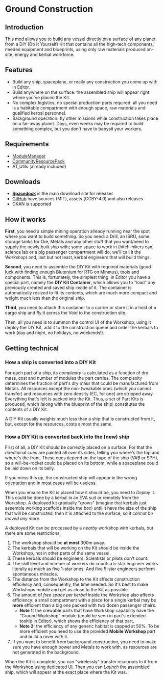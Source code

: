 # Ground Construction

## Introduction

This mod allows you to build any vessel directly on a surface of any planet from a DIY (Do It Yourself) Kit that contains all the high-tech components, needed equipment and blueprints, using only raw materials produced on-site, energy and kerbal workforce.

## Features

* Build any ship, spaceplane, or really any construction you come up with in Editor.
* Build anywhere on the surface: the assembled ship will appear right where you've placed the Kit.
* No complex logistics, no special production parts required: all you need is a habitable compartment with enough space, raw materials and qualified kerbal personnel.
* Background operation: fly other missions while construction takes place on a far-away planet. Days, even weeks may be required to build something complex, but you don't have to babysit your workers.

## Requirements

* [ModuleManager](http://forum.kerbalspaceprogram.com/index.php?/topic/50533-121)
* [CommunityResourcePack](http://forum.kerbalspaceprogram.com/index.php?/topic/83007-12)
* AT_Utils (already included)

## Downloads

* [**Spacedock**]() is the main download site for releases
* [GitHub](https://github.com/allista/GroundConstruction) have sources (MIT), assets (CCBY-4.0) and also releases
* CKAN is supported

## How it works

**First**, you need a simple mining operation already running near the spot where you want to build something. So you need: a Drill, an ISRU, some storage tanks for Ore, Metals and any other stuff that you want/need to supply the newly built ship with; some space to work in (hitch-hikers can, science lab or a big passenger compartment will do; we'll call it the *Workshop*) and, last but not least, kerbal engineers that will build things.

**Second**, you need to assemble the DIY Kit with required materials (good luck with finding enough Blutonium for RTG on Minmus), tools and components. This is, fortunately, the simplest thing: in Editor you have a special part, namely the **DIY Kit Container**, which allows you to "load" any previously created and saved ship inside of it. The container is automatically resized to fit its contents, which are much more compact and weight much less than the original ship.

**Third**, you need to attach this container to a carrier or store it in a hold of a cargo ship and fly it across the Void to the construction site.

Then, all you need is to summon the control UI of the Workshop, using it deploy the DIY Kit, add it to the construction queue and order the kerbals to work (day and night, no holidays, no weekends!).

## Getting technical

### How a ship is converted into a DIY Kit

For each part of a ship, its *complexity* is calculated as a function of dry mass, cost and number of modules the part carries. The complexity determines the fraction of part's dry mass that could be manufactured from Metals. All resources except the non-tweakable ones (which you cannot transfer) and resources with zero density (EC, for one) are stripped away. Everything that's left is packed into the Kit. Thus, a set of Part Kits is produced, which (along with the blueprint of the ship) constitutes the contents of a DIY Kit.

A DIY Kit usually weights much less than a ship that is constructed from it, but, except for the resources, costs almost the same.

### How a DIY Kit is converted back into the (new) ship

First of all, a DIY Kit should be correctly placed on a surface. For that the directional cues are painted all over its sides, telling you where's the top and where's the front. These cues depend on the type of the ship (VAB or SPH), so a will-be-rocket could be placed on its bottom, while a spaceplane could be laid down on its belly.

If you mess this up, the constructed ship will appear in the wrong orientation and in most cases will be useless.

When you ensure the Kit is placed how it should be, you need to *Deploy* it. This could be done by a kerbal in an EVA suit or remotely from the Workshop. A deployed kit gradually "grows" (imagine that kerbals just assemble working scaffolds inside the box) until it have the size of the ship that will be constructed; then it is attached to the surface, so *it cannot be moved any more*.

A deployed Kit can be processed by a *nearby* workshop with kerbals, but there are some restrictions:

1. The workshop should be **at most** 300m away.
2. The kerbals that will be working on the Kit should be inside the Workshop, not in other parts of the same vessel.
3. These kerbals should be engineers. Scientists or pilots don't count.
4. The skill level and number of workers do count: a 5-star engineer works literally as much as five 1-star ones. And five 5-star engineers perform spontaneous miracles.
4. The distance from the Workshop to the Kit affects construction efficiency and, consequently, the time needed. So it's best to make Workshops mobile and get as close to the Kit as possible.
5. The amount of *free space per kerbal* inside the Workshop also affects efficiency: a small compartment with a place for a single kerbal may be **more** efficient than a big one packed with two dozen passenger chairs.
	* **Note 1:** the crewable parts that have Workshop capability have the "Ground Workshop" module (could be seen in part's extended tooltip in Editor), which shows the efficiency of that part.
	* **Note 2:** the efficiency of any generic habitat is capped at 50%. To be more efficient you need to use the provided **Mobile Workshop** part and build a rover with it.
6. If you want to benefit from background construction, you need to make sure you have enough power and Metals to work with, as resources are not generated in the background.

When the Kit is complete, you can "wirelessly" transfer resources to it from the Workshop using dedicated UI. Then you can *Launch* the assembled ship, which will appear at the exact place where the Kit was.